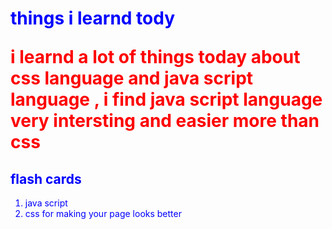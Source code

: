 <html>
<head>
 <title>suzy-suz</title>
</head>
<body>
<h1> <b> things i learnd tody </b>
<p> i learnd a lot of things today about css language and
 java script language , i find java script language very intersting and
  easier more than css <p>
  <h2> <b> flash cards </b> </h2>
    <ol>
  <li> java script </li>
  <li> css for making your page looks better </li>
  </ol> 
  </body>
  </html>
  <style>
  p { color : red }
  * { color : blue }
  p { background-image: url("https://img.webmd.com/dtmcms/live/webmd/consumer_assets/site_images/article_thumbnails/other/cat_relaxing_on_patio_other/1800x1200_cat_relaxing_on_patio_other.jpg");}

  </style>
